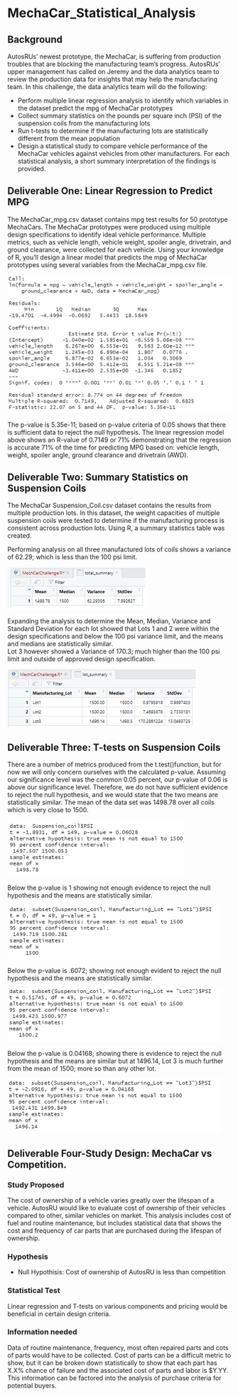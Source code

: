 # MechaCar_Statistical_Analysis

## Background
AutosRUs’ newest prototype, the MechaCar, is suffering from production troubles that are blocking the manufacturing team’s progress. AutosRUs’ upper management has called on Jeremy and the data analytics team to review the production data for insights that may help the manufacturing team.
In this challenge, the data analytics team will do the following:

 - Perform multiple linear regression analysis to identify which variables in the dataset predict the mpg of MechaCar prototypes
 - Collect summary statistics on the pounds per square inch (PSI) of the suspension coils from the manufacturing lots
 - Run t-tests to determine if the manufacturing lots are statistically different from the mean population
 - Design a statistical study to compare vehicle performance of the MechaCar vehicles against vehicles from other manufacturers. For each statistical analysis, a short summary interpretation of the findings is provided.

## Deliverable One: Linear Regression to Predict MPG
The MechaCar_mpg.csv dataset contains mpg test results for 50 prototype MechaCars. The MechaCar prototypes were produced using multiple design specifications to identify ideal vehicle performance. Multiple metrics, such as vehicle length, vehicle weight, spoiler angle, drivetrain, and ground clearance, were collected for each vehicle. Using your knowledge of R, you’ll design a linear model that predicts the mpg of MechaCar prototypes using several variables from the MechaCar_mpg.csv file. 

![Fig 1 - Linear Regression](https://github.com/ASCHEET/MechaCar_Statistical_Analysis/blob/main/Resources/D-1_linear_regression.png?raw=true)

The p-value is 5.35e-11; based on p-value criteria of 0.05 shows that there is sufficient data to reject the null hypothesis.  The linear regression model above shows an R-value of 0.7149 or 71% demonstrating that the regression is accurate 71% of the time for predicting MPG based on: vehicle length, weight, spoiler angle, ground clearance and drivetrain (AWD).

## Deliverable Two: Summary Statistics on Suspension Coils
The MechaCar Suspension_Coil.csv dataset contains the results from multiple production lots. In this dataset, the weight capacities of multiple suspension coils were tested to determine if the manufacturing process is consistent across production lots. Using R, a summary statistics table was created.

Performing analysis on all three manufactured lots of coils shows a variance of 62.29; which is less than the 100 psi limit.

![Fig D-2_1](https://github.com/ASCHEET/MechaCar_Statistical_Analysis/blob/main/Resources/D-2_variance.png?raw=true)

Expanding the analysis to determine the Mean, Median, Variance and Standard Deviation for each lot showed that Lots 1 and 2 were within the design specifications and below the 100 psi variance limit, and the means and medians are statistically similar.  
Lot 3 however showed a Variance of 170.3; much higher than the 100 psi limit and outside of approved design specification.

![Fig D-2_2](https://github.com/ASCHEET/MechaCar_Statistical_Analysis/blob/main/Resources/D-2_variance_per_lot.png?raw=true)

## Deliverable Three: T-tests on Suspension Coils
There are a number of metrics produced from the t.test()function, but for now we will only concern ourselves with the calculated p-value. Assuming our significance level was the common 0.05 percent, our p-value of 0.06 is above our significance level. 
Therefore, we do not have sufficient evidence to reject the null hypothesis, and we would state that the two means are statistically similar. The mean of the data set was 1498.78 over all coils which is very close to 1500.

![Fig D-3_ttest1](https://github.com/ASCHEET/MechaCar_Statistical_Analysis/blob/main/Resources/D-3_ttest1.png?raw=true)

Below the p-value is 1 showing not enough evidence to reject the null hypothesis and the means are statistically similar.

![Fig D-3_ttest2](https://github.com/ASCHEET/MechaCar_Statistical_Analysis/blob/main/Resources/D-3_ttest2.png?raw=true)

Below the p-value is .6072; showing not enough evident to reject the null hypothesis and the means are statistically similar.

![Fig D-3_ttest3](https://github.com/ASCHEET/MechaCar_Statistical_Analysis/blob/main/Resources/D-3_ttest3.png?raw=true)

Below the p-value is 0.04168; showing there is evidence to reject the null hypothesis and the means are similar but at 1496.14, Lot 3 is much further from the mean of 1500; more so than any other lot.

![Fig D-3_ttest4](https://github.com/ASCHEET/MechaCar_Statistical_Analysis/blob/main/Resources/D-3_ttest4.png?raw=true)


## Deliverable Four-Study Design: MechaCar vs Competition.

### Study Proposed
The cost of ownership of a vehicle varies greatly over the lifespan of a vehicle.  AutosRU would like to evaluate cost of ownership of their vehicles compared to other, similar vehicles on market.  This analysis includes cost of fuel and routine maintenance, but includes statistical data that shows the cost and frequency of car parts that are purchased during the lifespan of ownership.

### Hypothesis

 - Null Hypothisis: Cost of ownership of AutosRU is less than competition

### Statistical Test
Linear regression and T-tests on various components and pricing would be beneficial in certain design criteria.

### Information needed
Data of routine maintenance, frequency, most often repaired parts and cots of parts would have to be collected.  Cost of parts can be a difficult metric to show, but it can be broken down statistically to show that each part has X.X% chance of failure and the associated cost of parts and labor is $Y.YY.  This information can be factored into the analysis of purchase criteria for potential buyers.






















